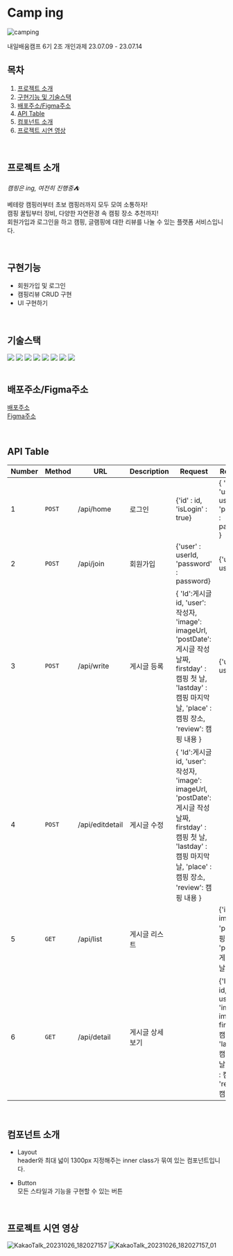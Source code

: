# Camp ing
![camping](https://github.com/kimseulgi-creator/camp-ing/assets/78592995/a0aa4a4d-2bc4-4b36-9b1a-4b5225d9db8b)

내일배움캠프 6기 2조 개인과제 23.07.09 - 23.07.14
<br>

## 목차

1. [프로젝트 소개](#프로젝트-소개)
2. [구현기능 및 기술스택](#구현기능)
3. [배포주소/Figma주소](#배포주소/Figma주소)
4. [API Table](#api-table)
5. [컴포넌트 소개](#컴포넌트-소개)
6. [프로젝트 시연 영상](#프로젝트-시연-영상)
<br>

## 프로젝트 소개
*캠핑은 ing, 여전히 진행중⛺*

베테랑 캠핑러부터 초보 캠핑러까지 모두 모여 소통하자!<br>
캠핑 꿀팁부터 장비, 다양한 자연환경 속 캠핑 장소 추천까지!<br>
회원가입과 로그인을 하고 캠핑, 글램핑에 대한 리뷰를 나눌 수 있는 플랫폼 서비스입니다.


<br>

## 구현기능
- 회원가입 및 로그인
- 캠핑리뷰 CRUD 구현
- UI 구현하기

<br>

## 기술스택
<div>
	<img src="https://img.shields.io/badge/HTML5-E34F26?style=flat&logo=HTML5&logoColor=white" />
	<img src="https://img.shields.io/badge/React-61DAFB?style=flat&logo=React&logoColor=white"/>
	<img src="https://img.shields.io/badge/redux-764ABC?style=flat&logo=redux&logoColor=white"/>
	<img src="https://img.shields.io/badge/axios-5A29E4?style=flat&logo=axios&logoColor=white" />
	<img src="https://img.shields.io/badge/reactquery-FF4154?style=flat&logo=reactquery&logoColor=white" />
	<img src="https://img.shields.io/badge/Styledcomponents-DB7093?style=flat&logo=Styledcomponents&logoColor=white" />
	<img src="https://img.shields.io/badge/json server-000000?style=flat&logo=json&logoColor=white" />
	<img src="https://img.shields.io/badge/Firestore-FFCA28?style=flat&logo=Firebase&logoColor=white" />
</div>

<br>

## 배포주소/Figma주소
[배포주소](https://camp-ht2f1k02u-kimseulgi-creator.vercel.app/?vercelToolbarCode=uatKulZ3FkAPLzw)<br />
[Figma주소](https://www.figma.com/file/g0yz68oNgKkzungmZA7bGk/camp_ing?type=design&node-id=0%3A1&mode=design&t=piCdf21RQlamg7ds-1)

<br>

## API Table

| Number | Method | URL                                   | Description     | Request                                                      | Response                                                     |
| ------ | ------ | ------------------------------------- | --------------- | ------------------------------------------------------------ | ------------------------------------------------------------ |
| 1      | `POST` | /api/home                             | 로그인          | {'id' : id, 'isLogin' : true}                                       | { 'id' : id, 'user' : userId, 'pasword' : password  }                                                      |
| 2      | `POST` | /api/join                          | 회원가입        | {'user' : userId, 'password' : password}                            | {'user' : userId}                                                            |
| 3      | `POST` | /api/write                          | 게시글 등록       | { 'Id':게시글id, 'user': 작성자, 'image': imageUrl, 'postDate':게시글 작성날짜, firstday' : 캠핑 첫 날, 'lastday' : 캠핑 마지막 날, 'place' : 캠핑 장소, 'review': 캠핑 내용 }                  |  {'user' : userId}                                                             |
| 4      | `POST` | /api/editdetail                             | 게시글 수정          | { 'Id':게시글id, 'user': 작성자, 'image': imageUrl, 'postDate':게시글 작성날짜, firstday' : 캠핑 첫 날, 'lastday' : 캠핑 마지막 날, 'place' : 캠핑 장소, 'review': 캠핑 내용 }                                          |                                                              |
| 5      | `GET` | /api/list                         | 게시글 리스트   |                               |  {'image': imageUrl, 'place' : 캠핑 장소, 'postDate':게시글 작성날짜 }                                                            |
| 6      | `GET` | /api/detail                          | 게시글 상세보기     |  |  {'Id':게시글id, 'user' : userId, 'image': imageUrl, firstday' : 캠핑 첫 날, 'lastday' : 캠핑 마지막 날, 'place' : 캠핑 장소, 'review': 캠핑 내용 }                                                           |
<br>

## 컴포넌트 소개
- Layout<br>
  header와 최대 넓이 1300px 지정해주는 inner class가 묶여 있는 컴포넌트입니다.
  
- Button<br>
모든 스타일과 기능을 구현할 수 있는 버튼

<br>

## 프로젝트 시연 영상<br>
![KakaoTalk_20231026_182027157](https://github.com/kimseulgi-creator/camp-ing/assets/78592995/fb7b150c-11fc-4fa5-babc-2fd198e9d05a)
![KakaoTalk_20231026_182027157_01](https://github.com/kimseulgi-creator/camp-ing/assets/78592995/77cfb794-d3f9-4028-9d3a-90fc1090bce5)

<br>
